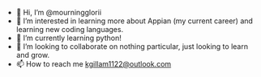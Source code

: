 - 👋 Hi, I’m @mourningglorii
- 👀 I’m interested in learning more about Appian (my current career) and learning new coding languages. 
- 🌱 I’m currently learning python!
- 💞️ I’m looking to collaborate on nothing particular, just looking to learn and grow.
- 📫 How to reach me kgillam1122@outlook.com

<!---
mourningglorii/mourningglorii is a ✨ special ✨ repository because its `README.md` (this file) appears on your GitHub profile.
You can click the Preview link to take a look at your changes.
--->
